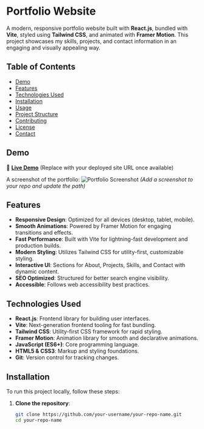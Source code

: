 # Portfolio Website

A modern, responsive portfolio website built with **React.js**, bundled with **Vite**, styled using **Tailwind CSS**, and animated with **Framer Motion**. This project showcases my skills, projects, and contact information in an engaging and visually appealing way.

## Table of Contents

- [Demo](#demo)
- [Features](#features)
- [Technologies Used](#technologies-used)
- [Installation](#installation)
- [Usage](#usage)
- [Project Structure](#project-structure)
- [Contributing](#contributing)
- [License](#license)
- [Contact](#contact)

## Demo

🔗 **[Live Demo](#)** (Replace with your deployed site URL once available)

A screenshot of the portfolio:
![Portfolio Screenshot](./src/assets/screenshot.png) _(Add a screenshot to your repo and update the path)_

## Features

- **Responsive Design**: Optimized for all devices (desktop, tablet, mobile).
- **Smooth Animations**: Powered by Framer Motion for engaging transitions and effects.
- **Fast Performance**: Built with Vite for lightning-fast development and production builds.
- **Modern Styling**: Utilizes Tailwind CSS for utility-first, customizable styling.
- **Interactive UI**: Sections for About, Projects, Skills, and Contact with dynamic content.
- **SEO Optimized**: Structured for better search engine visibility.
- **Accessible**: Follows web accessibility best practices.

## Technologies Used

- **React.js**: Frontend library for building user interfaces.
- **Vite**: Next-generation frontend tooling for fast bundling.
- **Tailwind CSS**: Utility-first CSS framework for rapid styling.
- **Framer Motion**: Animation library for smooth and declarative animations.
- **JavaScript (ES6+)**: Core programming language.
- **HTML5 & CSS3**: Markup and styling foundations.
- **Git**: Version control for tracking changes.

## Installation

To run this project locally, follow these steps:

1. **Clone the repository**:
   ```bash
   git clone https://github.com/your-username/your-repo-name.git
   cd your-repo-name
   ```
